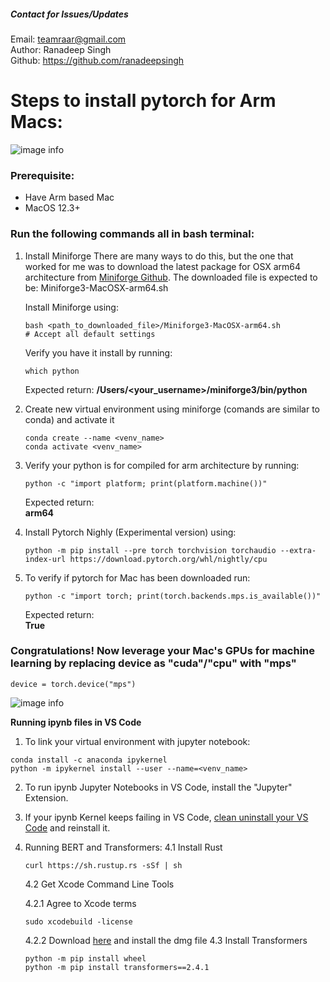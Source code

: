 ##### Contact for Issues/Updates
Email: teamraar@gmail.com \
Author: Ranadeep Singh \
Github: https://github.com/ranadeepsingh 


# Steps to install pytorch for Arm Macs:
![image info](https://upload.wikimedia.org/wikipedia/commons/9/96/Pytorch_logo.png)
### Prerequisite:
* Have Arm based Mac
* MacOS 12.3+

### Run the following commands all in bash terminal:

1. Install Miniforge
    There are many ways to do this, but the one that worked for me was to download the latest package for OSX arm64 architecture from [Miniforge Github](https://github.com/conda-forge/miniforge). The downloaded file is expected to be: Miniforge3-MacOSX-arm64.sh 


    Install Miniforge using:
    ```
    bash <path_to_downloaded_file>/Miniforge3-MacOSX-arm64.sh
    # Accept all default settings
    ```
    Verify you have it install by running:
    ```
    which python
    ```
    Expected return:
    **/Users/<your_username>/miniforge3/bin/python**

2. Create new virtual environment using miniforge (comands are similar to conda) and activate it
    ```
    conda create --name <venv_name>
    conda activate <venv_name>
    ```

3. Verify your python is for compiled for arm architecture by running:
    ```
    python -c "import platform; print(platform.machine())"
    ```
    Expected return: \
    **arm64**

4. Install Pytorch Nighly (Experimental version) using:
    ```
    python -m pip install --pre torch torchvision torchaudio --extra-index-url https://download.pytorch.org/whl/nightly/cpu
    ```

5. To verify if pytorch for Mac has been downloaded run:
    ```
    python -c "import torch; print(torch.backends.mps.is_available())"
    ```
    Expected return: \
    **True**

### Congratulations! Now leverage your Mac's GPUs for machine learning by replacing device as "cuda"/"cpu" with "mps"
```
device = torch.device("mps")
```
![image info](https://media.makeameme.org/created/the-power-is-5b5a12.jpg)

**Running ipynb files in VS Code**
1. To link your virtual environment with jupyter notebook:
```
conda install -c anaconda ipykernel
python -m ipykernel install --user --name=<venv_name>
```
2. To run ipynb Jupyter Notebooks in VS Code, install the "Jupyter" Extension.

3. If your ipynb Kernel keeps failing in VS Code, [clean uninstall your VS Code](https://code.visualstudio.com/docs/setup/uninstall#_clean-uninstall) and reinstall it.

4. Running BERT and Transformers:
    4.1 Install Rust
    ```
    curl https://sh.rustup.rs -sSf | sh
    ```
    4.2 Get Xcode Command Line Tools

    4.2.1 Agree to Xcode terms
    ```
    sudo xcodebuild -license
    ```
    4.2.2 Download [here](https://developer.apple.com/download/all/?q=command%20line%20tools) and install the dmg file
    4.3 Install Transformers
    ```
    python -m pip install wheel
    python -m pip install transformers==2.4.1
    ```

